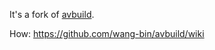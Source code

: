 It's a fork of [avbuild](https://github.com/wang-bin/avbuild).

How: https://github.com/wang-bin/avbuild/wiki

